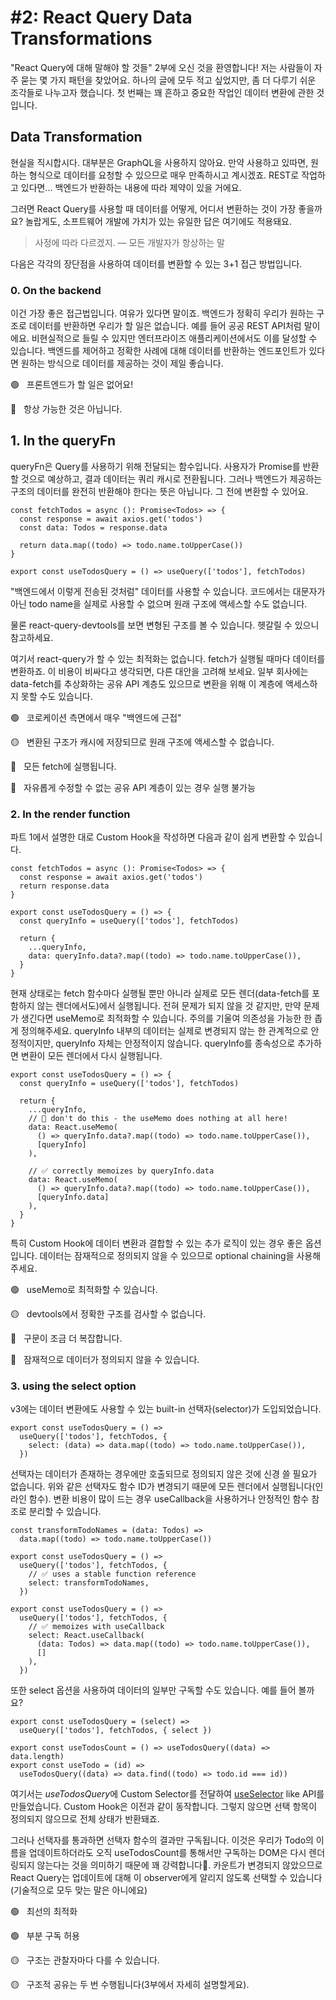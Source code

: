 # #2: React Query Data Transformations

"React Query에 대해 말해야 할 것들" 2부에 오신 것을 환영합니다! 저는 사람들이 자주 묻는 몇 가지 패턴을 찾았어요. 하나의 글에 모두 적고 싶었지만, 좀 더 다루기 쉬운 조각들로 나누고자 했습니다. 첫 번째는 꽤 흔하고 중요한 작업인 데이터 변환에 관한 것입니다.

## ****Data Transformation****

현실을 직시합시다. 대부분은 GraphQL을 사용하지 않아요. 만약 사용하고 있따면, 원하는 형식으로 데이터를 요청할 수 있으므로 매우 만족하시고 계시겠죠. REST로 작업하고 있다면... 백엔드가 반환하는 내용에 따라 제약이 있을 거에요.

그러면 React Query를 사용할 때 데이터를 어떻게, 어디서 변환하는 것이 가장 좋을까요? 놀랍게도, 소프트웨어 개발에 가치가 있는 유일한 답은 여기에도 적용돼요.

> 사정에 따라 다르겠지.
— 모든 개발자가 항상하는 말
> 

다음은 각각의 장단점을 사용하여 데이터를 변환할 수 있는 3+1 접근 방법입니다.

### ****0. On the backend****

이건 가장 좋은 접근법입니다. 여유가 있다면 말이죠. 백엔드가 정확히 우리가 원하는 구조로 데이터를 반환하면 우리가 할 일은 없습니다. 예를 들어 공공 REST API처럼 말이에요. 비현실적으로 들릴 수 있지만 엔터프라이즈 애플리케이션에서도 이를 달성할 수 있습니다. 백엔드를 제어하고 정확한 사례에 대해 데이터를 반환하는 엔드포인트가 있다면 원하는 방식으로 데이터를 제공하는 것이 제일 좋습니다.

🟢   프론트엔드가 할 일은 없어요!

🔴   항상 가능한 것은 아닙니다.

## ****1. In the queryFn****

queryFn은 Query를 사용하기 위해 전달되는 함수입니다. 사용자가 Promise를 반환할 것으로 예상하고, 결과 데이터는 쿼리 캐시로 전환됩니다. 그러나 백엔드가 제공하는 구조의 데이터를 완전히 반환해야 한다는 뜻은 아닙니다. 그 전에 변환할 수 있어요.

```tsx
const fetchTodos = async (): Promise<Todos> => {
  const response = await axios.get('todos')
  const data: Todos = response.data

  return data.map((todo) => todo.name.toUpperCase())
}

export const useTodosQuery = () => useQuery(['todos'], fetchTodos)
```

"백엔드에서 이렇게 전송된 것처럼" 데이터를 사용할 수 있습니다. 코드에서는 대문자가 아닌 todo name을 실제로 사용할 수 없으며 원래 구조에 액세스할 수도 없습니다.

물론 react-query-devtools를 보면 변형된 구조를 볼 수 있습니다. 헷갈릴 수 있으니 참고하세요.

여기서 react-query가 할 수 있는 최적화는 없습니다. fetch가 실행될 때마다 데이터를 변환하죠. 이 비용이 비싸다고 생각되면, 다른 대안을 고려해 보세요. 일부 회사에는 data-fetch를 추상화하는 공유 API 계층도 있으므로 변환을 위해 이 계층에 액세스하지 못할 수도 있습니다.

🟢   코로케이션 측면에서 매우 "백엔드에 근접"

🟡   변환된 구조가 캐시에 저장되므로 원래 구조에 액세스할 수 없습니다.

🔴   모든 fetch에 실행됩니다.

🔴   자유롭게 수정할 수 없는 공유 API 계층이 있는 경우 실행 불가능

### ****2. In the render function****

파트 1에서 설명한 대로 Custom Hook을 작성하면 다음과 같이 쉽게 변환할 수 있습니다.

```tsx
const fetchTodos = async (): Promise<Todos> => {
  const response = await axios.get('todos')
  return response.data
}

export const useTodosQuery = () => {
  const queryInfo = useQuery(['todos'], fetchTodos)

  return {
    ...queryInfo,
    data: queryInfo.data?.map((todo) => todo.name.toUpperCase()),
  }
}
```

현재 상태로는 fetch 함수마다 실행될 뿐만 아니라 실제로 모든 렌더(data-fetch를 포함하지 않는 렌더에서도)에서 실행됩니다. 전혀 문제가 되지 않을 것 같지만, 만약 문제가 생긴다면 useMemo로 최적화할 수 있습니다. 주의를 기울여 의존성을 가능한 한 좁게 정의해주세요. queryInfo 내부의 데이터는 실제로 변경되지 않는 한 관계적으로 안정적이지만, queryInfo 자체는 안정적이지 않습니다. queryInfo를 종속성으로 추가하면 변환이 모든 렌더에서 다시 실행됩니다.

```tsx
export const useTodosQuery = () => {
  const queryInfo = useQuery(['todos'], fetchTodos)

  return {
    ...queryInfo,
    // 🚨 don't do this - the useMemo does nothing at all here!
    data: React.useMemo(
      () => queryInfo.data?.map((todo) => todo.name.toUpperCase()),
      [queryInfo]
    ),

    // ✅ correctly memoizes by queryInfo.data
    data: React.useMemo(
      () => queryInfo.data?.map((todo) => todo.name.toUpperCase()),
      [queryInfo.data]
    ),
  }
}
```

특히 Custom Hook에 데이터 변환과 결합할 수 있는 추가 로직이 있는 경우 좋은 옵션입니다. 데이터는 잠재적으로 정의되지 않을 수 있으므로 optional chaining을 사용해 주세요.

🟢   useMemo로 최적화할 수 있습니다.

🟡   devtools에서 정확한 구조를 검사할 수 없습니다.

🔴   구문이 조금 더 복잡합니다.

🔴   잠재적으로 데이터가 정의되지 않을 수 있습니다.

### ****3. using the select option****

v3에는 데이터 변환에도 사용할 수 있는 built-in 선택자(selector)가 도입되었습니다.

```tsx
export const useTodosQuery = () =>
  useQuery(['todos'], fetchTodos, {
    select: (data) => data.map((todo) => todo.name.toUpperCase()),
  })
```

선택자는 데이터가 존재하는 경우에만 호출되므로 정의되지 않은 것에 신경 쓸 필요가 없습니다. 위와 같은 선택자도 함수 ID가 변경되기 때문에 모든 렌더에서 실행됩니다(인라인 함수). 변환 비용이 많이 드는 경우 useCallback을 사용하거나 안정적인 함수 참조로 분리할 수 있습니다.

```tsx
const transformTodoNames = (data: Todos) =>
  data.map((todo) => todo.name.toUpperCase())

export const useTodosQuery = () =>
  useQuery(['todos'], fetchTodos, {
    // ✅ uses a stable function reference
    select: transformTodoNames,
  })

export const useTodosQuery = () =>
  useQuery(['todos'], fetchTodos, {
    // ✅ memoizes with useCallback
    select: React.useCallback(
      (data: Todos) => data.map((todo) => todo.name.toUpperCase()),
      []
    ),
  })
```

또한 select 옵션을 사용하여 데이터의 일부만 구독할 수도 있습니다. 예를 들어 볼까요?

```tsx
export const useTodosQuery = (select) =>
  useQuery(['todos'], fetchTodos, { select })

export const useTodosCount = () => useTodosQuery((data) => data.length)
export const useTodo = (id) =>
  useTodosQuery((data) => data.find((todo) => todo.id === id))
```

여기서는 *useTodosQuery*에 Custom Selector를 전달하여 [useSelector](https://react-redux.js.org/api/hooks#useselector) like API를 만들었습니다. Custom Hook은 이전과 같이 동작합니다. 그렇지 않으면 선택 항목이 정의되지 않으므로 전체 상태가 반환돼죠.

그러나 선택자를 통과하면 선택자 함수의 결과만 구독됩니다. 이것은 우리가 Todo의 이름을 업데이트하더라도 오직 useTodosCount를 통해서만 구독하는 DOM은 다시 렌더링되지 않는다는 것을 의미하기 때문에 꽤 강력합니다🥳. 카운트가 변경되지 않았으므로 React Query는 업데이트에 대해 이 observer에게 알리지 않도록 선택할 수 있습니다(기술적으로 모두 맞는 말은 아니에요)

🟢   최선의 최적화

🟢   부분 구독 허용

🟡   구조는 관찰자마다 다를 수 있습니다.

🟡   구조적 공유는 두 번 수행됩니다(3부에서 자세히 설명할게요).